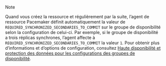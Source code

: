 >[!NOTE]
>Quand vous créez la ressource et régulièrement par la suite, l’agent de ressource Pacemaker définit automatiquement la valeur de `REQUIRED_SYNCHRONIZED_SECONDARIES_TO_COMMIT` sur le groupe de disponibilité selon la configuration de celui-ci. Par exemple, si le groupe de disponibilité a trois réplicas synchrones, l’agent affecte à `REQUIRED_SYNCHRONIZED_SECONDARIES_TO_COMMIT` la valeur `1`. Pour obtenir plus d’informations et d’options de configuration, consultez [Haute disponibilité et protection des données pour les configurations des groupes de disponibilité](..\linux\sql-server-linux-availability-group-ha.md). 